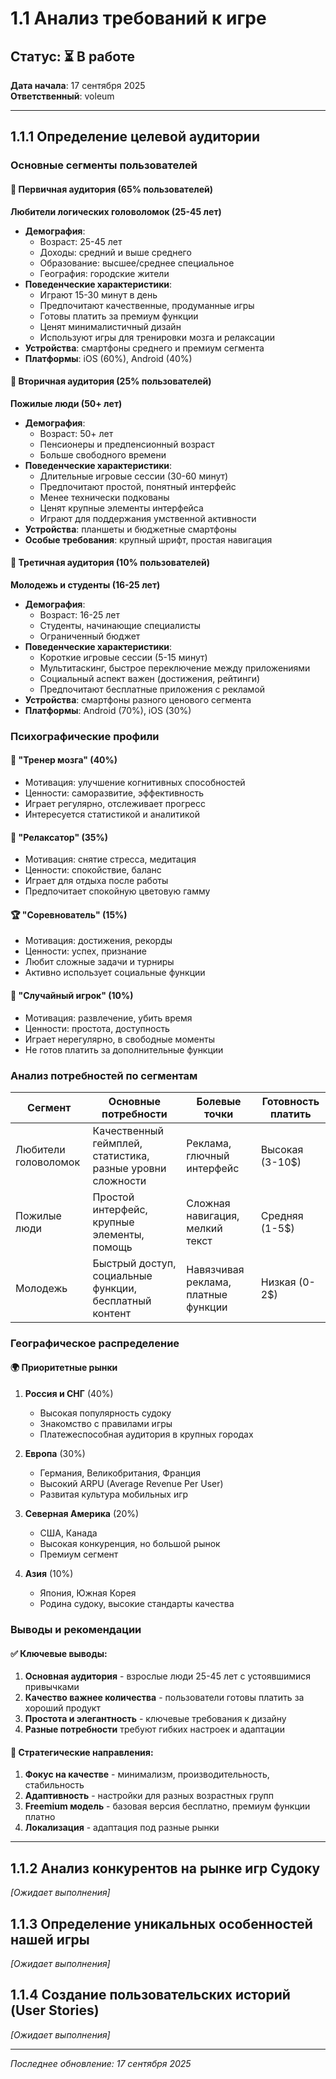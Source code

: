 # 1.1 Анализ требований к игре

## Статус: ⏳ В работе
**Дата начала**: 17 сентября 2025  
**Ответственный**: voleum

---

## 1.1.1 Определение целевой аудитории

### Основные сегменты пользователей

#### 🎯 Первичная аудитория (65% пользователей)
**Любители логических головоломок (25-45 лет)**
- **Демография**: 
  - Возраст: 25-45 лет
  - Доходы: средний и выше среднего
  - Образование: высшее/среднее специальное
  - География: городские жители
- **Поведенческие характеристики**:
  - Играют 15-30 минут в день
  - Предпочитают качественные, продуманные игры
  - Готовы платить за премиум функции
  - Ценят минималистичный дизайн
  - Используют игры для тренировки мозга и релаксации
- **Устройства**: смартфоны среднего и премиум сегмента
- **Платформы**: iOS (60%), Android (40%)

#### 🎯 Вторичная аудитория (25% пользователей)
**Пожилые люди (50+ лет)**
- **Демография**:
  - Возраст: 50+ лет
  - Пенсионеры и предпенсионный возраст
  - Больше свободного времени
- **Поведенческие характеристики**:
  - Длительные игровые сессии (30-60 минут)
  - Предпочитают простой, понятный интерфейс
  - Менее технически подкованы
  - Ценят крупные элементы интерфейса
  - Играют для поддержания умственной активности
- **Устройства**: планшеты и бюджетные смартфоны
- **Особые требования**: крупный шрифт, простая навигация

#### 🎯 Третичная аудитория (10% пользователей)  
**Молодежь и студенты (16-25 лет)**
- **Демография**:
  - Возраст: 16-25 лет
  - Студенты, начинающие специалисты
  - Ограниченный бюджет
- **Поведенческие характеристики**:
  - Короткие игровые сессии (5-15 минут)
  - Мультитаскинг, быстрое переключение между приложениями
  - Социальный аспект важен (достижения, рейтинги)
  - Предпочитают бесплатные приложения с рекламой
- **Устройства**: смартфоны разного ценового сегмента
- **Платформы**: Android (70%), iOS (30%)

### Психографические профили

#### 🧠 "Тренер мозга" (40%)
- Мотивация: улучшение когнитивных способностей
- Ценности: саморазвитие, эффективность
- Играет регулярно, отслеживает прогресс
- Интересуется статистикой и аналитикой

#### 🧘 "Релаксатор" (35%)
- Мотивация: снятие стресса, медитация
- Ценности: спокойствие, баланс
- Играет для отдыха после работы
- Предпочитает спокойную цветовую гамму

#### 🏆 "Соревнователь" (15%)
- Мотивация: достижения, рекорды
- Ценности: успех, признание
- Любит сложные задачи и турниры
- Активно использует социальные функции

#### 🎲 "Случайный игрок" (10%)
- Мотивация: развлечение, убить время
- Ценности: простота, доступность
- Играет нерегулярно, в свободные моменты
- Не готов платить за дополнительные функции

### Анализ потребностей по сегментам

| Сегмент | Основные потребности | Болевые точки | Готовность платить |
|---------|---------------------|---------------|-------------------|
| Любители головоломок | Качественный геймплей, статистика, разные уровни сложности | Реклама, глючный интерфейс | Высокая (3-10$) |
| Пожилые люди | Простой интерфейс, крупные элементы, помощь | Сложная навигация, мелкий текст | Средняя (1-5$) |
| Молодежь | Быстрый доступ, социальные функции, бесплатный контент | Навязчивая реклама, платные функции | Низкая (0-2$) |

### Географическое распределение

#### 🌍 Приоритетные рынки
1. **Россия и СНГ** (40%)
   - Высокая популярность судоку
   - Знакомство с правилами игры
   - Платежеспособная аудитория в крупных городах

2. **Европа** (30%)
   - Германия, Великобритания, Франция
   - Высокий ARPU (Average Revenue Per User)
   - Развитая культура мобильных игр

3. **Северная Америка** (20%)
   - США, Канада
   - Высокая конкуренция, но большой рынок
   - Премиум сегмент

4. **Азия** (10%)
   - Япония, Южная Корея
   - Родина судоку, высокие стандарты качества

### Выводы и рекомендации

#### ✅ Ключевые выводы:
1. **Основная аудитория** - взрослые люди 25-45 лет с устоявшимися привычками
2. **Качество важнее количества** - пользователи готовы платить за хороший продукт
3. **Простота и элегантность** - ключевые требования к дизайну
4. **Разные потребности** требуют гибких настроек и адаптации

#### 🎯 Стратегические направления:
1. **Фокус на качестве** - минимализм, производительность, стабильность
2. **Адаптивность** - настройки для разных возрастных групп
3. **Freemium модель** - базовая версия бесплатно, премиум функции платно
4. **Локализация** - адаптация под разные рынки

---

## 1.1.2 Анализ конкурентов на рынке игр Судоку
*[Ожидает выполнения]*

## 1.1.3 Определение уникальных особенностей нашей игры  
*[Ожидает выполнения]*

## 1.1.4 Создание пользовательских историй (User Stories)
*[Ожидает выполнения]*

---

*Последнее обновление: 17 сентября 2025*